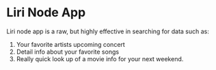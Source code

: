 # Liri Node App

Liri node app is a raw, but highly effective in searching for data such as:
1. Your favorite artists upcoming concert
2. Detail info about your favorite songs
3. Really quick look up of a movie info for your next weekend.
